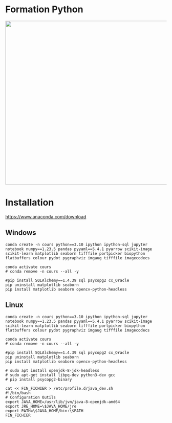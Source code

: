 # Formation Python 

<img src="https://github.com/rbizoi/PythonFormationCESI/blob/main/images/python-image-logo-940x530.jpeg" width="512">

# Installation 
https://www.anaconda.com/download

## Windows
```
conda create -n cours python==3.10 ipython ipython-sql jupyter notebook numpy==1.23.5 pandas pyyaml==5.4.1 pyarrow scikit-image scikit-learn matplotlib seaborn tifffile portpicker biopython flatbuffers colour pydot pygraphviz imgaug tifffile imagecodecs

conda activate cours
# conda remove -n cours --all -y

#pip install SQLAlchemy==1.4.39 sql psycopg2 cx_Oracle
pip uninstall matplotlib seaborn
pip install matplotlib seaborn opencv-python-headless
```

## Linux

```
conda create -n cours python==3.10 ipython ipython-sql jupyter notebook numpy==1.23.5 pandas pyyaml==5.4.1 pyarrow scikit-image scikit-learn matplotlib seaborn tifffile portpicker biopython flatbuffers colour pydot pygraphviz imgaug tifffile imagecodecs

conda activate cours
# conda remove -n cours --all -y

#pip install SQLAlchemy==1.4.39 sql psycopg2 cx_Oracle
pip uninstall matplotlib seaborn
pip install matplotlib seaborn opencv-python-headless
```

```
# sudo apt install openjdk-8-jdk-headless
# sudo apt-get install libpq-dev python3-dev gcc
# pip install psycopg2-binary

cat << FIN_FICHIER > /etc/profile.d/java_dev.sh
#!/bin/bash
# Configuration Outils
export JAVA_HOME=/usr/lib/jvm/java-8-openjdk-amd64
export JRE_HOME=\$JAVA_HOME/jre
export PATH=\$JAVA_HOME/bin:\$PATH
FIN_FICHIER
```


